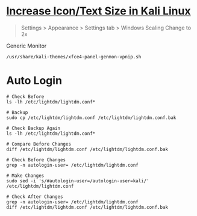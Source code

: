 # [Increase Icon/Text Size in Kali Linux](https://unix.stackexchange.com/questions/196576/increase-icon-text-size-in-kali-linux)

> Settings > Appearance > Settings tab > Windows Scaling Change to 2x

Generic Monitor
```
/usr/share/kali-themes/xfce4-panel-genmon-vpnip.sh
```

# Auto Login

```
# Check Before
ls -lh /etc/lightdm/lightdm.conf*

# Backup
sudo cp /etc/lightdm/lightdm.conf /etc/lightdm/lightdm.conf.bak

# Check Backup Again
ls -lh /etc/lightdm/lightdm.conf*

# Compare Before Changes
diff /etc/lightdm/lightdm.conf /etc/lightdm/lightdm.conf.bak

# Check Before Changes
grep -n autologin-user= /etc/lightdm/lightdm.conf

# Make Changes
sudo sed -i 's/#autologin-user=/autologin-user=kali/' /etc/lightdm/lightdm.conf

# Check After Changes
grep -n autologin-user= /etc/lightdm/lightdm.conf
diff /etc/lightdm/lightdm.conf /etc/lightdm/lightdm.conf.bak
```
